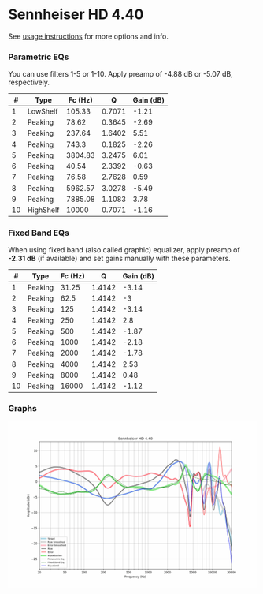 # Sennheiser HD 4.40
See [usage instructions](https://github.com/jaakkopasanen/AutoEq#usage) for more options and info.

### Parametric EQs
You can use filters 1-5 or 1-10. Apply preamp of -4.88 dB or -5.07 dB, respectively.

|   # | Type      |   Fc (Hz) |      Q |   Gain (dB) |
|-----|-----------|-----------|--------|-------------|
|   1 | LowShelf  |    105.33 | 0.7071 |       -1.21 |
|   2 | Peaking   |     78.62 | 0.3645 |       -2.69 |
|   3 | Peaking   |    237.64 | 1.6402 |        5.51 |
|   4 | Peaking   |    743.3  | 0.1825 |       -2.26 |
|   5 | Peaking   |   3804.83 | 3.2475 |        6.01 |
|   6 | Peaking   |     40.54 | 2.3392 |       -0.63 |
|   7 | Peaking   |     76.58 | 2.7628 |        0.59 |
|   8 | Peaking   |   5962.57 | 3.0278 |       -5.49 |
|   9 | Peaking   |   7885.08 | 1.1083 |        3.78 |
|  10 | HighShelf |  10000    | 0.7071 |       -1.16 |

### Fixed Band EQs
When using fixed band (also called graphic) equalizer, apply preamp of **-2.31 dB** (if available) and set gains manually with these parameters.

|   # | Type    |   Fc (Hz) |      Q |   Gain (dB) |
|-----|---------|-----------|--------|-------------|
|   1 | Peaking |     31.25 | 1.4142 |       -3.14 |
|   2 | Peaking |     62.5  | 1.4142 |       -3    |
|   3 | Peaking |    125    | 1.4142 |       -3.14 |
|   4 | Peaking |    250    | 1.4142 |        2.8  |
|   5 | Peaking |    500    | 1.4142 |       -1.87 |
|   6 | Peaking |   1000    | 1.4142 |       -2.18 |
|   7 | Peaking |   2000    | 1.4142 |       -1.78 |
|   8 | Peaking |   4000    | 1.4142 |        2.53 |
|   9 | Peaking |   8000    | 1.4142 |        0.48 |
|  10 | Peaking |  16000    | 1.4142 |       -1.12 |

### Graphs
![](./Sennheiser%20HD%204.40.png)

